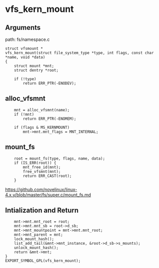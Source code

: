 vfs_kern_mount
========================================

Arguments
----------------------------------------

path: fs/namespace.c
```
struct vfsmount *
vfs_kern_mount(struct file_system_type *type, int flags, const char *name, void *data)
{
    struct mount *mnt;
    struct dentry *root;

    if (!type)
        return ERR_PTR(-ENODEV);
```

alloc_vfsmnt
----------------------------------------

```
    mnt = alloc_vfsmnt(name);
    if (!mnt)
        return ERR_PTR(-ENOMEM);

    if (flags & MS_KERNMOUNT)
        mnt->mnt.mnt_flags = MNT_INTERNAL;
```

mount_fs
----------------------------------------

```
    root = mount_fs(type, flags, name, data);
    if (IS_ERR(root)) {
        mnt_free_id(mnt);
        free_vfsmnt(mnt);
        return ERR_CAST(root);
    }
```

https://github.com/novelinux/linux-4.x.y/blob/master/fs/super.c/mount_fs.md

Intialization and Return
----------------------------------------

```
    mnt->mnt.mnt_root = root;
    mnt->mnt.mnt_sb = root->d_sb;
    mnt->mnt_mountpoint = mnt->mnt.mnt_root;
    mnt->mnt_parent = mnt;
    lock_mount_hash();
    list_add_tail(&mnt->mnt_instance, &root->d_sb->s_mounts);
    unlock_mount_hash();
    return &mnt->mnt;
}
EXPORT_SYMBOL_GPL(vfs_kern_mount);
```
